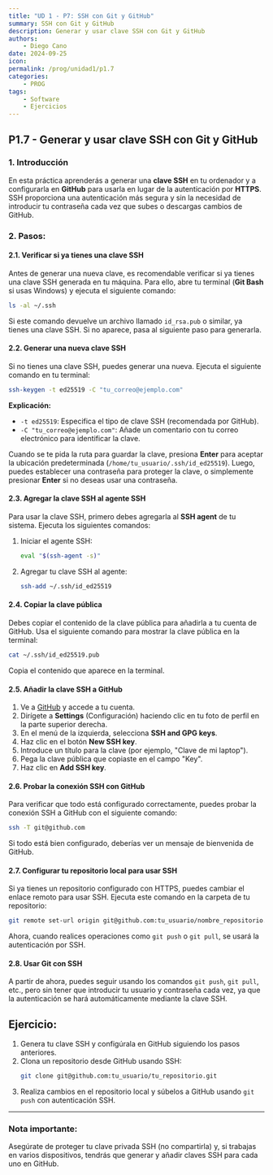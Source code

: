 ```yaml
---
title: "UD 1 - P7: SSH con Git y GitHub"
summary: SSH con Git y GitHub
description: Generar y usar clave SSH con Git y GitHub
authors:
    - Diego Cano
date: 2024-09-25
icon: 
permalink: /prog/unidad1/p1.7
categories:
    - PROG
tags:
    - Software
    - Ejercicios
---
```


## P1.7 - Generar y usar clave SSH con Git y GitHub

### 1. Introducción

En esta práctica aprenderás a generar una **clave SSH** en tu ordenador y a configurarla en **GitHub** para usarla en lugar de la autenticación por **HTTPS**. SSH proporciona una autenticación más segura y sin la necesidad de introducir tu contraseña cada vez que subes o descargas cambios de GitHub.

### 2. Pasos:

#### 2.1. Verificar si ya tienes una clave SSH

Antes de generar una nueva clave, es recomendable verificar si ya tienes una clave SSH generada en tu máquina. Para ello, abre tu terminal (**Git Bash** si usas Windows) y ejecuta el siguiente comando:

```bash
ls -al ~/.ssh
```

Si este comando devuelve un archivo llamado `id_rsa.pub` o similar, ya tienes una clave SSH. Si no aparece, pasa al siguiente paso para generarla.

#### 2.2. Generar una nueva clave SSH

Si no tienes una clave SSH, puedes generar una nueva. Ejecuta el siguiente comando en tu terminal:

```bash
ssh-keygen -t ed25519 -C "tu_correo@ejemplo.com"
```

**Explicación:**
- `-t ed25519`: Especifica el tipo de clave SSH (recomendada por GitHub).
- `-C "tu_correo@ejemplo.com"`: Añade un comentario con tu correo electrónico para identificar la clave.

Cuando se te pida la ruta para guardar la clave, presiona **Enter** para aceptar la ubicación predeterminada (`/home/tu_usuario/.ssh/id_ed25519`). Luego, puedes establecer una contraseña para proteger la clave, o simplemente presionar **Enter** si no deseas usar una contraseña.

#### 2.3. Agregar la clave SSH al agente SSH

Para usar la clave SSH, primero debes agregarla al **SSH agent** de tu sistema. Ejecuta los siguientes comandos:

1. Iniciar el agente SSH:
   ```bash
   eval "$(ssh-agent -s)"
   ```

2. Agregar tu clave SSH al agente:
   ```bash
   ssh-add ~/.ssh/id_ed25519
   ```

#### 2.4. Copiar la clave pública

Debes copiar el contenido de la clave pública para añadirla a tu cuenta de GitHub. Usa el siguiente comando para mostrar la clave pública en la terminal:

```bash
cat ~/.ssh/id_ed25519.pub
```

Copia el contenido que aparece en la terminal.

#### 2.5. Añadir la clave SSH a GitHub

1. Ve a [GitHub](https://github.com) y accede a tu cuenta.
2. Dirígete a **Settings** (Configuración) haciendo clic en tu foto de perfil en la parte superior derecha.
3. En el menú de la izquierda, selecciona **SSH and GPG keys**.
4. Haz clic en el botón **New SSH key**.
5. Introduce un título para la clave (por ejemplo, "Clave de mi laptop").
6. Pega la clave pública que copiaste en el campo "Key".
7. Haz clic en **Add SSH key**.

#### 2.6. Probar la conexión SSH con GitHub

Para verificar que todo está configurado correctamente, puedes probar la conexión SSH a GitHub con el siguiente comando:

```bash
ssh -T git@github.com
```

Si todo está bien configurado, deberías ver un mensaje de bienvenida de GitHub.

#### 2.7. Configurar tu repositorio local para usar SSH

Si ya tienes un repositorio configurado con HTTPS, puedes cambiar el enlace remoto para usar SSH. Ejecuta este comando en la carpeta de tu repositorio:

```bash
git remote set-url origin git@github.com:tu_usuario/nombre_repositorio.git
```

Ahora, cuando realices operaciones como `git push` o `git pull`, se usará la autenticación por SSH.

#### 2.8. Usar Git con SSH

A partir de ahora, puedes seguir usando los comandos `git push`, `git pull`, etc., pero sin tener que introducir tu usuario y contraseña cada vez, ya que la autenticación se hará automáticamente mediante la clave SSH.

## Ejercicio:

1. Genera tu clave SSH y configúrala en GitHub siguiendo los pasos anteriores.
2. Clona un repositorio desde GitHub usando SSH:
   ```bash
   git clone git@github.com:tu_usuario/tu_repositorio.git
   ```
3. Realiza cambios en el repositorio local y súbelos a GitHub usando `git push` con autenticación SSH.

---

### **Nota importante:**
Asegúrate de proteger tu clave privada SSH (no compartirla) y, si trabajas en varios dispositivos, tendrás que generar y añadir claves SSH para cada uno en GitHub.
